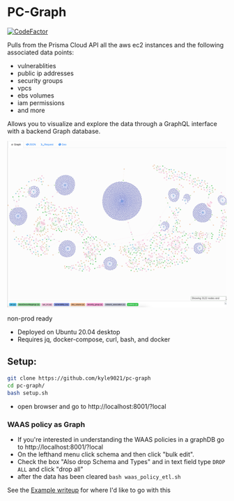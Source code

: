 # PC-Graph
[![CodeFactor](https://www.codefactor.io/repository/github/kyle9021/pc-graph/badge)](https://www.codefactor.io/repository/github/kyle9021/pc-graph)

Pulls from the Prisma Cloud API all the aws ec2 instances and the following associated data points:

* vulnerablities
* public ip addresses
* security groups
* vpcs
* ebs volumes
* iam permissions
* and more

Allows you to visualize and explore the data through a GraphQL interface with a backend Graph database. 

![screen_shot](./img/screen_shot.png)

non-prod ready

* Deployed on Ubuntu 20.04 desktop 
* Requires jq, docker-compose, curl, bash, and docker


## Setup:


```bash
git clone https://github.com/kyle9021/pc-graph
cd pc-graph/
bash setup.sh
```

* open browser and go to http://localhost:8001/?local

### WAAS policy as Graph


* If you're interested in understanding the WAAS policies in a graphDB go to http://localhost:8001/?local
* On the lefthand menu click schema and then click "bulk edit".
* Check the box "Also drop Schema and Types" and in text field type `DROP ALL` and click "drop all"
* after the data has been cleared `bash waas_policy_etl.sh`



See the [Example writeup](./examples/jq-rdf-bash.md) for where I'd like to go with this
